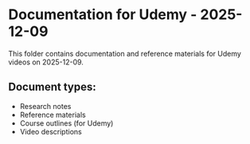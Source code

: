 # Documentation for Udemy - 2025-12-09

This folder contains documentation and reference materials for Udemy videos on 2025-12-09.

## Document types:
- Research notes
- Reference materials
- Course outlines (for Udemy)
- Video descriptions
